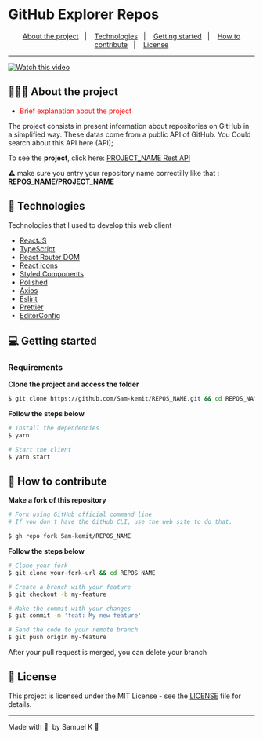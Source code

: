 # GitHub Explorer Repos

<p align="center">
  <a href="#-about-the-project">About the project</a>&nbsp;&nbsp;&nbsp;|&nbsp;&nbsp;&nbsp;
  <a href="#-technologies">Technologies</a>&nbsp;&nbsp;&nbsp;|&nbsp;&nbsp;&nbsp;
  <a href="#-getting-started">Getting started</a>&nbsp;&nbsp;&nbsp;|&nbsp;&nbsp;&nbsp;
  <a href="#-how-to-contribute">How to contribute</a>&nbsp;&nbsp;&nbsp;|&nbsp;&nbsp;&nbsp;
  <a href="#-license">License</a>
</p>

<hr>

[![Watch this video](https://avatar-websites.s3.eu-west-3.amazonaws.com/github-explorer.png)](https://avatar-websites.s3.eu-west-3.amazonaws.com/github-explorer-v1.webm)





## 👨🏻‍💻 About the project

- <p style="color: red;">Brief explanation about the project</p>

The project consists in present information about repositories on GitHub in a simplified way. These datas come from a public API of GitHub. You Could search about this API here (API);

To see the **project**, click here: [PROJECT_NAME Rest API](https://github-explorer-samk.netlify.app/)</br>

⚠️ make sure you entry your repository name correctilly like that : **REPOS_NAME/PROJECT_NAME**

## 🚀 Technologies

Technologies that I used to develop this web client

- [ReactJS](https://reactjs.org/)
- [TypeScript](https://www.typescriptlang.org/)
- [React Router DOM](https://reacttraining.com/react-router/)
- [React Icons](https://react-icons.netlify.com/#/)
- [Styled Components](https://styled-components.com/)
- [Polished](https://github.com/styled-components/polished)
- [Axios](https://github.com/axios/axios)
- [Eslint](https://eslint.org/)
- [Prettier](https://prettier.io/)
- [EditorConfig](https://editorconfig.org/)

## 💻 Getting started

### Requirements

**Clone the project and access the folder**

```bash
$ git clone https://github.com/Sam-kemit/REPOS_NAME.git && cd REPOS_NAME
```

**Follow the steps below**

```bash
# Install the dependencies
$ yarn

# Start the client
$ yarn start
```

## 🤔 How to contribute

**Make a fork of this repository**

```bash
# Fork using GitHub official command line
# If you don't have the GitHub CLI, use the web site to do that.

$ gh repo fork Sam-kemit/REPOS_NAME
```

**Follow the steps below**

```bash
# Clone your fork
$ git clone your-fork-url && cd REPOS_NAME

# Create a branch with your feature
$ git checkout -b my-feature

# Make the commit with your changes
$ git commit -m 'feat: My new feature'

# Send the code to your remote branch
$ git push origin my-feature
```

After your pull request is merged, you can delete your branch

## 📝 License

This project is licensed under the MIT License - see the [LICENSE](LICENSE) file for details.

---

Made with 🖤 &nbsp;by Samuel K 👋 &nbsp;
